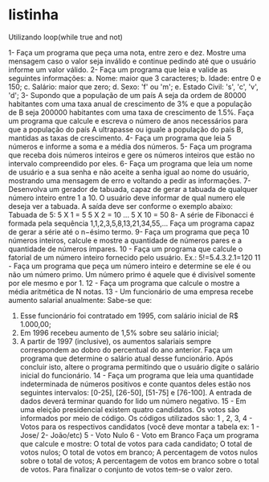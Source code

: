 # listinha
Utilizando loop(while true and not)



1- Faça um programa que peça uma nota, entre zero e dez. Mostre uma mensagem
caso o valor seja inválido e continue pedindo até que o usuário informe um valor
válido.
2- Faça um programa que leia e valide as seguintes informações:
a. Nome: maior que 3 caracteres;
b. Idade: entre 0 e 150;
c. Salário: maior que zero;
d. Sexo: 'f' ou 'm';
e. Estado Civil: 's', 'c', 'v', 'd';
3- Supondo que a população de um país A seja da ordem de 80000 habitantes com
uma taxa anual de crescimento de 3% e que a população de B seja 200000
habitantes com uma taxa de crescimento de 1.5%. Faça um programa que calcule e
escreva o número de anos necessários para que a população do país A ultrapasse
ou iguale a população do país B, mantidas as taxas de crescimento.
4- Faça um programa que leia 5 números e informe a soma e a média dos números.
5- Faça um programa que receba dois números inteiros e gere os números inteiros
que estão no intervalo compreendido por eles.
6- Faça um programa que leia um nome de usuário e a sua senha e não aceite a
senha igual ao nome do usuário, mostrando uma mensagem de erro e voltando a
pedir as informações.
7- Desenvolva um gerador de tabuada, capaz de gerar a tabuada de qualquer número
inteiro entre 1 a 10. O usuário deve informar de qual numero ele deseja ver a
tabuada. A saída deve ser conforme o exemplo abaixo:
Tabuada de 5:
5 X 1 = 5
5 X 2 = 10
...
5 X 10 = 50
8- A série de Fibonacci é formada pela sequência 1,1,2,3,5,8,13,21,34,55,... Faça um
programa capaz de gerar a série até o n−ésimo termo.
9- Faça um programa que peça 10 números inteiros, calcule e mostre a quantidade de
números pares e a quantidade de números ímpares.
10 - Faça um programa que calcule o fatorial de um número inteiro fornecido pelo
usuário. Ex.: 5!=5.4.3.2.1=120
11 - Faça um programa que peça um número inteiro e determine se ele é ou não um
número primo. Um número primo é aquele que é divisível somente por ele mesmo e por
1.
12 - Faça um programa que calcule o mostre a média aritmética de N notas.
13 - Um funcionário de uma empresa recebe aumento salarial anualmente: Sabe-se
que:
1. Esse funcionário foi contratado em 1995, com salário inicial de R$ 1.000,00;
2. Em 1996 recebeu aumento de 1,5% sobre seu salário inicial;
3. A partir de 1997 (inclusive), os aumentos salariais sempre correspondem ao
dobro do percentual do ano anterior. Faça um programa que determine o
salário atual desse funcionário. Após concluir isto, altere o programa
permitindo que o usuário digite o salário inicial do funcionário.
14 - Faça um programa que leia uma quantidade indeterminada de números positivos e
conte quantos deles estão nos seguintes intervalos: [0-25], [26-50], [51-75] e [76-100].
A entrada de dados deverá terminar quando for lido um número negativo.
15 - Em uma eleição presidencial existem quatro candidatos. Os votos são informados
por meio de código. Os códigos utilizados são:
1 , 2, 3, 4 - Votos para os respectivos candidatos
(você deve montar a tabela ex: 1 - Jose/ 2- João/etc)
5 - Voto Nulo
6 - Voto em Branco
Faça um programa que calcule e mostre:
O total de votos para cada candidato;
O total de votos nulos;
O total de votos em branco;
A percentagem de votos nulos sobre o total de votos;
A percentagem de votos em branco sobre o total de votos. Para finalizar o
conjunto de votos tem-se o valor zero.
